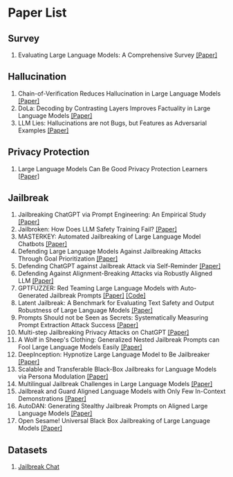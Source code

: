 # Paper List

## Survey

1. Evaluating Large Language Models: A Comprehensive Survey [[Paper]](https://arxiv.org/abs/2310.19736)

## Hallucination

1. Chain-of-Verification Reduces Hallucination in Large Language Models [[Paper]](https://arxiv.org/abs/2309.11495)
2. DoLa: Decoding by Contrasting Layers Improves Factuality in Large Language Models [[Paper]](https://arxiv.org/abs/2309.03883)
3. LLM Lies: Hallucinations are not Bugs, but Features as Adversarial Examples [[Paper]](https://arxiv.org/abs/2310.01469)

## Privacy Protection

1. Large Language Models Can Be Good Privacy Protection Learners [[Paper]](https://arxiv.org/abs/2310.02469)

## Jailbreak

1. Jailbreaking ChatGPT via Prompt Engineering: An Empirical Study [[Paper]](https://arxiv.org/abs/2305.13860)
2. Jailbroken: How Does LLM Safety Training Fail? [[Paper]](https://arxiv.org/abs/2307.02483)
3. MASTERKEY: Automated Jailbreaking of Large Language Model Chatbots [[Paper]](https://arxiv.org/abs/2307.08715)
4. Defending Large Language Models Against Jailbreaking Attacks Through Goal Prioritization [[Paper]](https://arxiv.org/abs/2311.09096)
5. Defending ChatGPT against Jailbreak Attack via Self-Reminder [[Paper]](https://www.researchsquare.com/article/rs-2873090/v1)
6. Defending Against Alignment-Breaking Attacks via Robustly Aligned LLM [[Paper]](https://arxiv.org/abs/2309.14348)
7. GPTFUZZER: Red Teaming Large Language Models with Auto-Generated Jailbreak Prompts [[Paper]](https://arxiv.org/abs/2309.10253) [[Code]](https://github.com/sherdencooper/GPTFuzz/tree/master)
8. Latent Jailbreak: A Benchmark for Evaluating Text Safety and Output Robustness of Large Language Models [[Paper]](https://arxiv.org/abs/2307.08487)
9. Prompts Should not be Seen as Secrets: Systematically Measuring Prompt Extraction Attack Success [[Paper]](https://arxiv.org/abs/2307.06865)
10. Multi-step Jailbreaking Privacy Attacks on ChatGPT [[Paper]](https://arxiv.org/abs/2304.05197)
11. A Wolf in Sheep's Clothing: Generalized Nested Jailbreak Prompts can Fool Large Language Models Easily [[Paper]](https://arxiv.org/abs/2311.08268)
12. DeepInception: Hypnotize Large Language Model to Be Jailbreaker [[Paper]](https://arxiv.org/abs/2311.03191)
13. Scalable and Transferable Black-Box Jailbreaks for Language Models via Persona Modulation [[Paper]](https://arxiv.org/abs/2311.03348)
14. Multilingual Jailbreak Challenges in Large Language Models [[Paper]](https://arxiv.org/abs/2310.06474)
15. Jailbreak and Guard Aligned Language Models with Only Few In-Context Demonstrations [[Paper]](https://arxiv.org/abs/2310.06387)
16. AutoDAN: Generating Stealthy Jailbreak Prompts on Aligned Large Language Models [[Paper]](https://arxiv.org/abs/2310.04451)
17. Open Sesame! Universal Black Box Jailbreaking of Large Language Models [[Paper]](https://arxiv.org/abs/2309.01446)

## Datasets

1. [Jailbreak Chat](https://www.jailbreakchat.com/) 